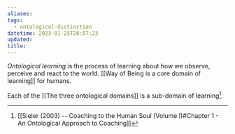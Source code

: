 ```yaml
---
aliases: 
tags:
  - ontological-distinction
datetime: 2023-01-25T20:07:23
updated: 
title: 
---
```

*Ontological learning* is the process of learning about how we observe, perceive and react to the world. [[Way of Being is a core domain of learning]] for humans. 

Each of the [[The three ontological domains]] is a sub-domain of learning[^1].

[^1]: [[Sieler (2003) -- Coaching to the Human Soul (Volume I)#Chapter 1 - An Ontological Approach to Coaching]]